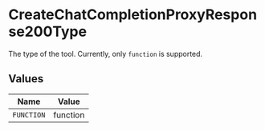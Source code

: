 # CreateChatCompletionProxyResponse200Type

The type of the tool. Currently, only `function` is supported.


## Values

| Name       | Value      |
| ---------- | ---------- |
| `FUNCTION` | function   |